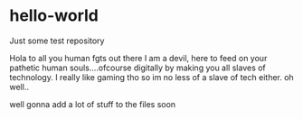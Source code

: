 # hello-world
Just some test repository

Hola to all you human fgts out there 
I am a devil, here to feed on your pathetic human souls....ofcourse digitally by making you all slaves of technology.
I really like gaming tho so im no less of a slave of tech either. 
oh well..

well gonna add a lot of stuff to the files soon
